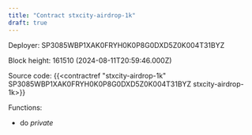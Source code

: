 ```yaml
---
title: "Contract stxcity-airdrop-1k"
draft: true
---
```

Deployer: SP3085WBP1XAK0FRYH0K0P8G0DXD5Z0K004T31BYZ


 



Block height: 161510 (2024-08-11T20:59:46.000Z)

Source code: {{<contractref "stxcity-airdrop-1k" SP3085WBP1XAK0FRYH0K0P8G0DXD5Z0K004T31BYZ stxcity-airdrop-1k>}}

Functions:

* do _private_
